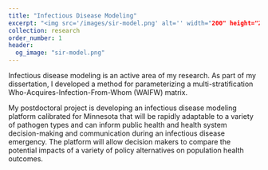 ```yaml
---
title: "Infectious Disease Modeling"
excerpt: "<img src='/images/sir-model.png' alt='' width="200" height="200">"
collection: research
order_number: 1
header: 
  og_image: "sir-model.png"
---
```


Infectious disease modeling is an active area of my research. As part of my dissertation, I developed a method for parameterizing a multi-stratification Who-Acquires-Infection-From-Whom (WAIFW) matrix. 

My postdoctoral project is developing an infectious disease modeling platform calibrated for Minnesota that will be rapidly adaptable to a variety of pathogen types and can inform public health and health system decision-making and communication during an infectious disease emergency. The platform will allow decision makers to compare the potential impacts of a variety of policy alternatives on population health outcomes.